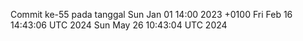 Commit ke-55 pada tanggal Sun Jan 01 14:00 2023 +0100
Fri Feb 16 14:43:06 UTC 2024
Sun May 26 10:43:04 UTC 2024
